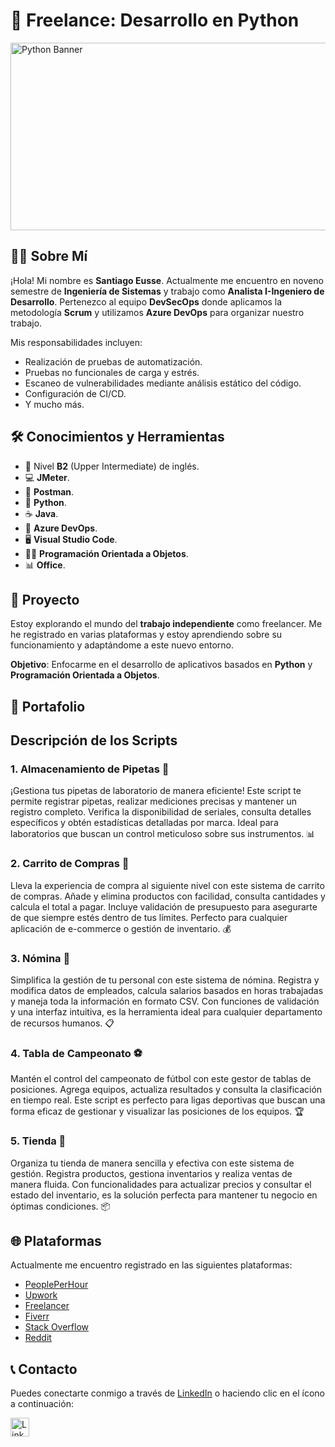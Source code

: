 # 🎯 Freelance: Desarrollo en Python
<img src="https://raspberry-valley.azurewebsites.net/img/Python-01.jpg" alt="Python Banner" width="600"
height= "300">

## 🙋‍♂️ Sobre Mí
¡Hola! Mi nombre es **Santiago Eusse**. Actualmente me encuentro en noveno semestre de **Ingeniería de Sistemas** y trabajo como **Analista I-Ingeniero de Desarrollo**. Pertenezco al equipo **DevSecOps** donde aplicamos la metodología **Scrum** y utilizamos **Azure DevOps** para organizar nuestro trabajo.

Mis responsabilidades incluyen:
- Realización de pruebas de automatización.
- Pruebas no funcionales de carga y estrés.
- Escaneo de vulnerabilidades mediante análisis estático del código.
- Configuración de CI/CD.
- Y mucho más.

## 🛠️ Conocimientos y Herramientas
- 🙋‍ Nivel **B2** (Upper Intermediate) de inglés.
- 💻 **JMeter**.
- 🧪 **Postman**.
- 🐍 **Python**.
- ☕ **Java**.
- 🚀 **Azure DevOps**.
- 🖥️ **Visual Studio Code**.
- 🧑‍💻 **Programación Orientada a Objetos**.
- 📊 **Office**.

## 🚀 Proyecto
Estoy explorando el mundo del **trabajo independiente** como freelancer. Me he registrado en varias plataformas y estoy aprendiendo sobre su funcionamiento y adaptándome a este nuevo entorno.

**Objetivo**: Enfocarme en el desarrollo de aplicativos basados en **Python** y **Programación Orientada a Objetos**.

## 💼 Portafolio
## Descripción de los Scripts

### 1. **Almacenamiento de Pipetas 🧪**
   ¡Gestiona tus pipetas de laboratorio de manera eficiente! Este script te permite registrar pipetas, realizar mediciones precisas y mantener un registro completo. Verifica la disponibilidad de seriales, consulta detalles específicos y obtén estadísticas detalladas por marca. Ideal para laboratorios que buscan un control meticuloso sobre sus instrumentos. 📊

### 2. **Carrito de Compras 🛒**
   Lleva la experiencia de compra al siguiente nivel con este sistema de carrito de compras. Añade y elimina productos con facilidad, consulta cantidades y calcula el total a pagar. Incluye validación de presupuesto para asegurarte de que siempre estés dentro de tus límites. Perfecto para cualquier aplicación de e-commerce o gestión de inventario. 💰

### 3. **Nómina 💼**
   Simplifica la gestión de tu personal con este sistema de nómina. Registra y modifica datos de empleados, calcula salarios basados en horas trabajadas y maneja toda la información en formato CSV. Con funciones de validación y una interfaz intuitiva, es la herramienta ideal para cualquier departamento de recursos humanos. 📋

### 4. **Tabla de Campeonato ⚽**
   Mantén el control del campeonato de fútbol con este gestor de tablas de posiciones. Agrega equipos, actualiza resultados y consulta la clasificación en tiempo real. Este script es perfecto para ligas deportivas que buscan una forma eficaz de gestionar y visualizar las posiciones de los equipos. 🏆

### 5. **Tienda 🏬**
   Organiza tu tienda de manera sencilla y efectiva con este sistema de gestión. Registra productos, gestiona inventarios y realiza ventas de manera fluida. Con funcionalidades para actualizar precios y consultar el estado del inventario, es la solución perfecta para mantener tu negocio en óptimas condiciones. 📦


## 🌐 Plataformas
Actualmente me encuentro registrado en las siguientes plataformas:
- [PeoplePerHour](https://www.peopleperhour.com/freelancer/santiago-eusse-development-engineer-zzwamaxw)
- [Upwork](https://www.upwork.com/freelancers/~018af8fef3a1a14c71)
- [Freelancer](https://www.freelancer.com/u/Eusse701sg)
- [Fiverr](https://www.fiverr.com/eusse_sg?public_mode=true)
- [Stack Overflow](https://stackoverflow.com/users/26733656/santiago-eusse)
- [Reddit](https://www.reddit.com/user/One_Election1434/)

## 📞 Contacto
Puedes conectarte conmigo a través de [LinkedIn](https://co.linkedin.com/in/santiago-eusse-gil-638b83220?trk=people-guest_people_search-card) o haciendo clic en el ícono a continuación:

<a href="https://co.linkedin.com/in/santiago-eusse-gil-638b83220?trk=people-guest_people_search-card" target="_blank">
  <img src="https://cdn-icons-png.flaticon.com/512/174/174857.png" alt="LinkedIn" width="30" height="30" style="vertical-align:middle; margin-right:10px;">
</a>

